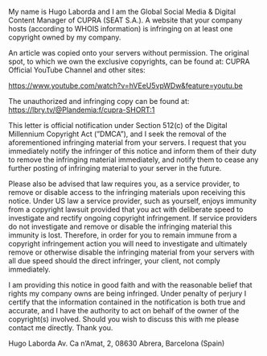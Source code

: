 My name is Hugo Laborda and I am the Global Social Media & Digital Content Manager of CUPRA (SEAT S.A.).  A website that your company hosts (according to WHOIS information) is infringing on at least one copyright owned by my company.

An article was copied onto your servers without permission. The original spot, to which we own the exclusive copyrights, can be found at:
CUPRA Official YouTube Channel and other sites:

https://www.youtube.com/watch?v=hVEeU5vpWDw&feature=youtu.be
 
The unauthorized and infringing copy can be found at:
https://lbry.tv/@Plandemia:f/cupra-SHORT:1

This letter is official notification under Section 512(c) of the Digital Millennium Copyright Act (”DMCA”), and I seek the removal of the aforementioned infringing material from your servers. I request that you immediately notify the infringer of this notice and inform them of their duty to remove the infringing material immediately, and notify them to cease any further posting of infringing material to your server in the future.

Please also be advised that law requires you, as a service provider, to remove or disable access to the infringing materials upon receiving this notice. Under US law a service provider, such as yourself, enjoys immunity from a copyright lawsuit provided that you act with deliberate speed to investigate and rectify ongoing copyright infringement. If service providers do not investigate and remove or disable the infringing material this immunity is lost. Therefore, in order for you to remain immune from a copyright infringement action you will need to investigate and ultimately remove or otherwise disable the infringing material from your servers with all due speed should the direct infringer, your client, not comply immediately.

I am providing this notice in good faith and with the reasonable belief that rights my company owns are being infringed. Under penalty of perjury I certify that the information contained in the notification is both true and accurate, and I have the authority to act on behalf of the owner of the copyright(s) involved.
Should you wish to discuss this with me please contact me directly. Thank you.

Hugo Laborda
Av. Ca n’Amat, 2, 08630 Abrera, Barcelona (Spain)
<retracted info>


